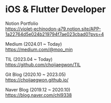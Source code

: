# iOS & Flutter Developer  

Notion Portfolio   
https://violet-echinodon-a79.notion.site/APP-1a22764d5e024b219794f7ae023cbad0?pvs=4  

Medium (2024.01 ~ Today)   
https://medium.com/@moo_min

TIL (2023.04 ~ Today)   
https://github.com/choijaegwon/TIL  

Git Blog (2020.10 ~ 2023.05)  
https://choijaegwon.github.io/  

Naver Blog (2019.12 ~ 2020.10)    
https://blog.naver.com/chl9338  
